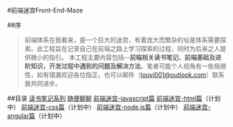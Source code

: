 ﻿#前端迷宫Front-End-Maze

##序

>前端体系在我看来，是一个巨大的迷宫，有着庞大而繁杂的址是体系需要探索。此工程旨在记录自己在前端之路上学习探索的过程，同时为后来之人提供微小的指引。
本工程主要内容包括--**前端相关读书笔记、前端基础及进阶知识，开发过程中遇到的问题及解决方法**。笔者可能个人视角有一些局限性，如有错漏欢迎各位指正，也可以邮件（louyi001@outlook.com）联系我共同进步。

##目录
[读书笔记系列](https://maze1943.github.io/Front-End-Maze/读书笔记/你不知道的javascript读书笔记/README.md?_blank)
[随便聊聊]()
[前端迷宫-javascript篇](https://maze1943.github.io/Front-End-Maze/前端迷宫/README.md?_blank)
[前端迷宫-html篇](https://maze1943.github.io/Front-End-Maze/前端迷宫/README.md?_blank)（计划中）
[前端迷宫-css篇](https://maze1943.github.io/Front-End-Maze/前端迷宫/README.md?_blank)（计划中）
[前端迷宫-node.js篇](https://maze1943.github.io/Front-End-Maze/前端迷宫/README.md?_blank)（计划中）
[前端迷宫-angular篇](https://maze1943.github.io/Front-End-Maze/前端迷宫/README.md?_blank)（计划中）
